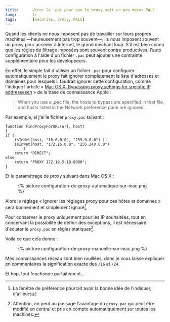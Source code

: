```yaml
---
title:      Virer le .pac pour que le proxy soit un peu moins PALC
lang:       fr
tags:       [sécurité, proxy, PALC]
---
```


Quand les clients ne nous imposent pas de travailler sur leurs propres machines —heureusement pas trop souvent—, ils nous imposent souvent un proxy pour accéder à Internet, le grand méchant loup. S'il est bien connu que les règles de filtrage imposées sont souvent contre productives, l'auto configuration à l'aide d'un fichier `.pac` peut ajouter une contrainte supplémentaire pour les développeurs.

En effet, le simple fait d'utiliser un fichier `.pac` pour configurer automatiquement le proxy fait ignorer complètement la liste d'adresses et domaines pour lesquels il faudrait ignorer cette configuration, comme l'indique l'article « [Mac OS X: Bypassing proxy settings for specific IP addresses*en*](http://support.apple.com/kb/ht4654) » de la base de connaissance Apple :

> When you use a .pac file, the hosts to bypass are specified in that file, and hosts listed in the Network preference pane are ignored.

Par exemple, si j'ai le fichier `proxy.pac` suivant :

```
function FindProxyForURL(url, host)
{
if (
	isInNet(host, "10.0.0.0", "255.0.0.0") ||
	isInNet(host, "172.16.0.0", "255.240.0.0")
		)
	return "DIRECT";
else
	return "PROXY 172.19.5.18:8080";
}
```

Et le paramétrage de proxy suivant dans Mac OS X :

<figure>
  {% picture configuration-de-proxy-automatique-sur-mac.png %}
</figure>

Alors le réglage « Ignorer les réglages proxy pour ces hôtes et domaines » sera bonnement et simplement ignoré[^1].

Pour conserver le proxy uniquement pour les IP souhaitées, tout en concervant la possibilité de définir des exceptions, il est nécessaire d'éclater le `proxy.pac` en règles statiques[^2].

Voilà ce que cela donne :

<figure>
  {% picture configuration-de-proxy-manuelle-sur-mac.png %}
</figure>

Mes connaissances réseau sont bien rouillées, donc je vous laisse expliquer en commentaires la signification exacte des `/16` et `/24`.

Et hop, tout fonctionne parfaitement…

[^1]: La fenêtre de préférence pourrait avoir la bonne idée de l'indiquer, d'ailleurs

[^2]: Attention, on perd au passage l'avantage du `proxy.pac` qui peut être modifié en central et pris en compte automatiquement sur toutes les machines.
